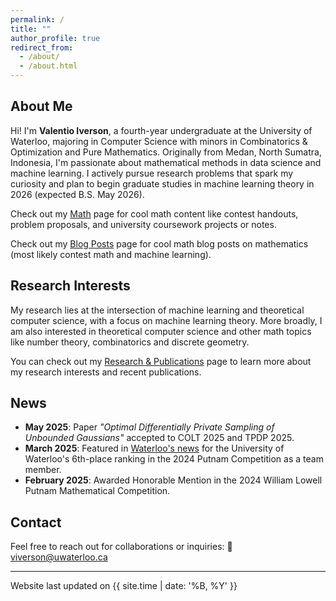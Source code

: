 ```yaml
---
permalink: /
title: ""
author_profile: true
redirect_from: 
  - /about/
  - /about.html
---
```


## About Me

Hi! I'm **Valentio Iverson**, a fourth-year undergraduate at the University of Waterloo, majoring in Computer Science with minors in Combinatorics & Optimization and Pure Mathematics. Originally from Medan, North Sumatra, Indonesia, I'm passionate about mathematical methods in data science and machine learning. I actively pursue research problems that spark my curiosity and plan to begin graduate studies in machine learning theory in 2026 (expected B.S. May 2026).

Check out my [Math](/math/) page for cool math content like contest handouts, problem proposals, and university coursework projects or notes.

Check out my [Blog Posts](/blog/) page for cool math blog posts on mathematics (most likely contest math and machine learning).

## Research Interests

My research lies at the intersection of machine learning and theoretical computer science, with a focus on machine learning theory. More broadly, I am also interested in theoretical computer science and other math topics like number theory, combinatorics and discrete geometry. 

You can check out my [Research & Publications](/research/) page to learn more about my research interests and recent publications.
## News

- **May 2025**: Paper *"Optimal Differentially Private Sampling of Unbounded Gaussians"* accepted to COLT 2025 and TPDP 2025. 
- **March 2025**: Featured in [Waterloo's news](https://uwaterloo.ca/math/news/waterloo-ranks-sixth-putnam-competition) for the University of Waterloo's 6th-place ranking in the 2024 Putnam Competition as a team member.
- **February 2025**: Awarded Honorable Mention in the 2024 William Lowell Putnam Mathematical Competition.

## Contact

Feel free to reach out for collaborations or inquiries:  📧 [viverson@uwaterloo.ca](mailto:viverson@uwaterloo.ca)

---

<div class="last-updated">Website last updated on {{ site.time | date: '%B, %Y' }}</div>